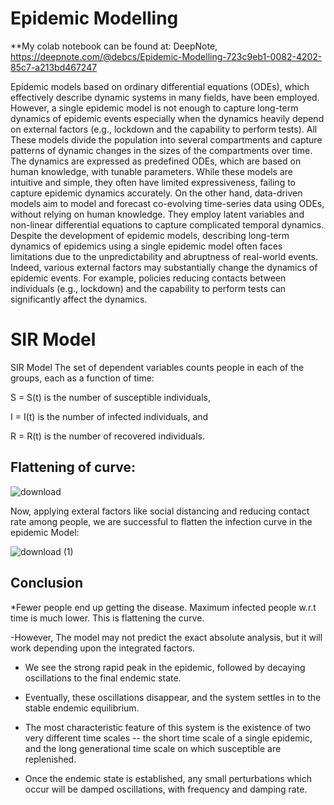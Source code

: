 
# Epidemic Modelling

**My colab notebook can be found at: DeepNote, https://deepnote.com/@debcs/Epidemic-Modelling-723c9eb1-0082-4202-85c7-a213bd467247

Epidemic models based on ordinary differential equations (ODEs), which effectively describe dynamic systems in many fields, have been employed. However, a single epidemic model is not enough to capture long-term dynamics of epidemic events especially when the dynamics heavily depend on external factors (e.g., lockdown and the capability to perform tests).
All These models divide the population into several compartments and capture patterns of dynamic changes in the sizes of the compartments over time. The dynamics are expressed as predefined ODEs, which are based on human knowledge, with tunable parameters. While these models are intuitive and simple, they often have limited expressiveness, failing to capture epidemic dynamics accurately. On the other hand, data-driven models aim to model and forecast co-evolving time-series data using ODEs, without relying on human knowledge. They employ latent variables and non-linear differential equations to capture complicated temporal dynamics.
Despite the development of epidemic models, describing long-term dynamics of epidemics using a single epidemic model often faces limitations due to the unpredictability and abruptness of real-world events. Indeed, various external factors may substantially change the dynamics of epidemic events. For example, policies reducing contacts between individuals (e.g., lockdown) and the capability to perform tests can significantly affect the dynamics.

# SIR Model 

SIR Model
The set of dependent variables counts people in each of the groups, each as a function of time:

S = S(t)
is the number of susceptible individuals,

I = I(t)
is the number of infected individuals, and

R = R(t)
is the number of recovered individuals.

## Flattening of curve: 
![download](https://user-images.githubusercontent.com/118846871/218764513-8d427807-f208-46b2-9acb-31f7ae307e26.png)

Now, applying exteral factors like social distancing and reducing contact rate among people, we are successful to flatten the infection curve in the epidemic Model:

![download (1)](https://user-images.githubusercontent.com/118846871/218764932-721d79bf-28d4-4b62-a48e-2fb3f22e0c0c.png)


## Conclusion

*Fewer people end up getting the disease. Maximum infected people w.r.t time is much lower. This is flattening the curve.

-However, The model may not predict the exact absolute analysis, but it will work depending upon the integrated factors.

- We see the strong rapid peak in the epidemic, followed by decaying oscillations to the final endemic state.

- Eventually, these oscillations disappear, and the system settles in to the stable endemic equilibrium.

- The most characteristic feature of this system is the existence of two very different time scales -- the short time scale of a single epidemic, and the long generational time scale on which susceptible are replenished.

- Once the endemic state is established, any small perturbations which occur will be damped oscillations, with frequency and damping rate.
